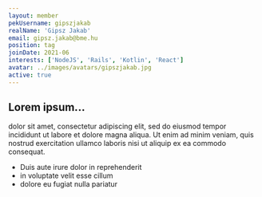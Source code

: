 ```yaml
---
layout: member
pekUsername: gipszjakab
realName: 'Gipsz Jakab'
email: gipsz.jakab@bme.hu
position: tag
joinDate: 2021-06
interests: ['NodeJS', 'Rails', 'Kotlin', 'React']
avatar: ../images/avatars/gipszjakab.jpg
active: true
---
```


## Lorem ipsum...

dolor sit amet, consectetur adipiscing elit, sed do eiusmod tempor incididunt ut labore et dolore magna aliqua. Ut enim ad minim veniam, quis nostrud exercitation ullamco laboris nisi ut aliquip ex ea commodo consequat.

- Duis aute irure dolor in reprehenderit
- in voluptate velit esse cillum
- dolore eu fugiat nulla pariatur
